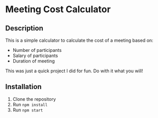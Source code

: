 # Meeting Cost Calculator

## Description

This is a simple calculator to calculate the cost of a meeting based on:

- Number of participants
- Salary of participants
- Duration of meeting

This was just a quick project I did for fun. Do with it what you will!

## Installation

1. Clone the repository
2. Run `npm install`
3. Run `npm start`
